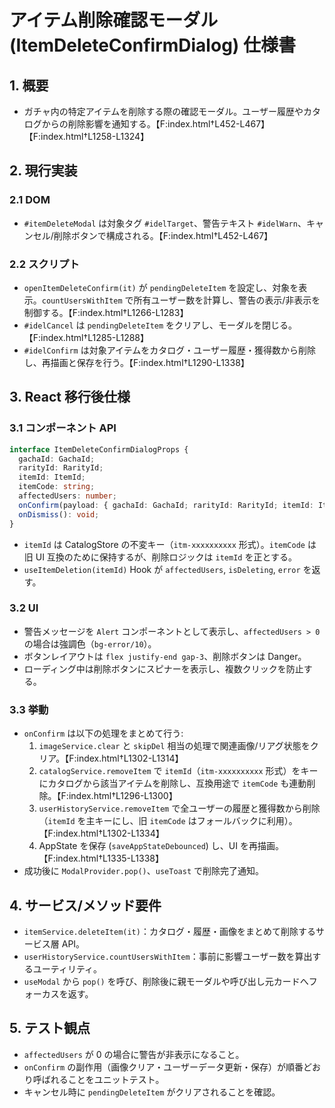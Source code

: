 # アイテム削除確認モーダル (ItemDeleteConfirmDialog) 仕様書

## 1. 概要
- ガチャ内の特定アイテムを削除する際の確認モーダル。ユーザー履歴やカタログからの削除影響を通知する。【F:index.html†L452-L467】【F:index.html†L1258-L1324】

## 2. 現行実装
### 2.1 DOM
- `#itemDeleteModal` は対象タグ `#idelTarget`、警告テキスト `#idelWarn`、キャンセル/削除ボタンで構成される。【F:index.html†L452-L467】

### 2.2 スクリプト
- `openItemDeleteConfirm(it)` が `pendingDeleteItem` を設定し、対象を表示。`countUsersWithItem` で所有ユーザー数を計算し、警告の表示/非表示を制御する。【F:index.html†L1266-L1283】
- `#idelCancel` は `pendingDeleteItem` をクリアし、モーダルを閉じる。【F:index.html†L1285-L1288】
- `#idelConfirm` は対象アイテムをカタログ・ユーザー履歴・獲得数から削除し、再描画と保存を行う。【F:index.html†L1290-L1338】

## 3. React 移行後仕様
### 3.1 コンポーネント API
```ts
interface ItemDeleteConfirmDialogProps {
  gachaId: GachaId;
  rarityId: RarityId;
  itemId: ItemId;
  itemCode: string;
  affectedUsers: number;
  onConfirm(payload: { gachaId: GachaId; rarityId: RarityId; itemId: ItemId; itemCode: string }): Promise<void> | void;
  onDismiss(): void;
}
```
- `itemId` は CatalogStore の不変キー（`itm-xxxxxxxxxx` 形式）。`itemCode` は旧 UI 互換のために保持するが、削除ロジックは `itemId` を正とする。
- `useItemDeletion(itemId)` Hook が `affectedUsers`, `isDeleting`, `error` を返す。

### 3.2 UI
- 警告メッセージを `Alert` コンポーネントとして表示し、`affectedUsers > 0` の場合は強調色（`bg-error/10`）。
- ボタンレイアウトは `flex justify-end gap-3`、削除ボタンは Danger。
- ローディング中は削除ボタンにスピナーを表示し、複数クリックを防止する。

### 3.3 挙動
- `onConfirm` は以下の処理をまとめて行う:
  1. `imageService.clear` と `skipDel` 相当の処理で関連画像/リアグ状態をクリア。【F:index.html†L1302-L1314】
  2. `catalogService.removeItem` で `itemId`（`itm-xxxxxxxxxx` 形式）をキーにカタログから該当アイテムを削除し、互換用途で `itemCode` も連動削除。【F:index.html†L1296-L1300】
  3. `userHistoryService.removeItem` で全ユーザーの履歴と獲得数から削除（`itemId` を主キーにし、旧 `itemCode` はフォールバックに利用）。【F:index.html†L1302-L1334】
  4. AppState を保存 (`saveAppStateDebounced`) し、UI を再描画。【F:index.html†L1335-L1338】
- 成功後に `ModalProvider.pop()`、`useToast` で削除完了通知。

## 4. サービス/メソッド要件
- `itemService.deleteItem(it)`：カタログ・履歴・画像をまとめて削除するサービス層 API。
- `userHistoryService.countUsersWithItem`：事前に影響ユーザー数を算出するユーティリティ。
- `useModal` から `pop()` を呼び、削除後に親モーダルや呼び出し元カードへフォーカスを返す。

## 5. テスト観点
- `affectedUsers` が 0 の場合に警告が非表示になること。
- `onConfirm` の副作用（画像クリア・ユーザーデータ更新・保存）が順番どおり呼ばれることをユニットテスト。
- キャンセル時に `pendingDeleteItem` がクリアされることを確認。
